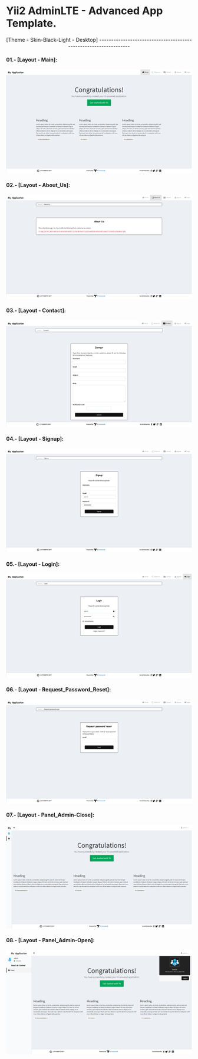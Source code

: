 Yii2 AdminLTE - Advanced App Template.
======================================

<p align= "center">[Theme - Skin-Black-Light - Desktop]
-----------------------------------------------------------------

#### 01.- [Layout - Main]:

![Home Page Skin-Black-light-Main](images/skin-black-light/black_light-main.png)

#### 02.- [Layout - About_Us]:

![Home Page Skin-Black-light-About_Us](images/skin-black-light/black_light-about_us.png)

#### 03.- [Layout - Contact]:

![Home Page Skin-Black-light-Contact](images/skin-black-light/black_light-contact.png)

#### 04.- [Layout - Signup]:

![Home Page Skin-Black-light-Signup](images/skin-black-light/black_light-signup.png)

#### 05.- [Layout - Login]:

![Home Page Skin-Black-light-Login](images/skin-black-light/black_light-login.png)

#### 06.- [Layout - Request_Password_Reset]:

![Home Page Skin-Black-light-Request_Password_Reset](images/skin-black-light/black_light-request_password_reset.png)

#### 07.- [Layout - Panel_Admin-Close]:

![Home Page Skin-Black-light-Panel_Admin-Close](images/skin-black-light/black_light-panel_admin-close.png)

#### 08.- [Layout - Panel_Admin-Open]:

![Home Page Skin-Black-light-Panel_Admin-Open](images/skin-black-light/black_light-panel_admin-open.png)